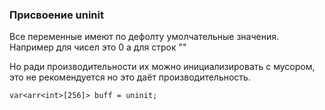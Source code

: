 ### Присвоение uninit

Все переменные имеют по дефолту умолчательные значения. 
Например для чисел это 0 а для строк ""

Но ради производительности их можно инициализировать с мусором, это не рекомендуется но это даёт производительность.

```
var<arr<int>[256]> buff = uninit;
```
